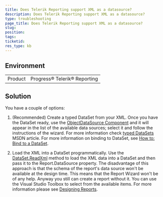 ```yaml
---
title: Does Telerik Reporting support XML as a datasource?
description: Does Telerik Reporting support XML as a datasource?
type: troubleshooting
page_title: Does Telerik Reporting support XML as a datasource?
slug: 
position: 
tags: 
ticketid: 
res_type: kb
---
```


## Environment
<table>
	<tr>
		<td>Product</td>
		<td>Progress® Telerik® Reporting </td>
	</tr>
</table>

## Solution
You have a couple of options:

1. (Recommended) Create a typed DataSet from your XML. Once you have the DataSet ready, use the [ObjectDataSource Component](../objectdatasource) and it will appear in the list of the available data sources; select it and follow the instructions of the wizard. For more information check [typed DataSets](https://docs.microsoft.com/en-us/dotnet/framework/data/adonet/dataset-datatable-dataview/typed-datasets) MSDN article. For more information on binding to DataSet, see [How to: Bind to a DataSet](../object-data-source-how-to-bind-to-data-set).

2. Load the XML into a DataSet programmatically. Use the [DataSet.ReadXml](https://docs.microsoft.com/en-us/dotnet/api/system.data.dataset.readxml?view=netframework-4.7.2) method to load the XML data into a DataSet and then pass it to the Report.DataSource property. The disadvantage of this approach is that the schema of the report's data source won't be available at the design time. This means that the Report Wizard won't be of any help. Anyway you still can create a report without it. You can use the Visual Studio Toolbox to select from the available items. For more information please see [Designing Reports](../designing-reports).
